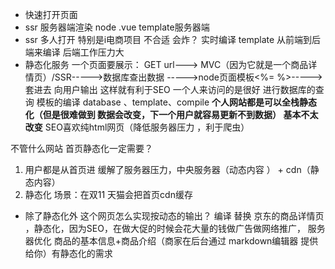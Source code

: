 - 快速打开页面
- ssr 服务器端渲染 node .vue template服务器端 
- ssr 多人打开 特别是i电商项目 不合适 会炸？ 实时编译
template 从前端到后端来编译  后端工作压力大 
- 静态化服务
一个页面要展示： GET url---> MVC（因为它就是一个商品详情页）/SSR----->数据库查出数据
----->node页面模板<%= %>----->套进去  向用户输出  这样就有利于SEO
一个人来访问的是很好 进行数据库的查询 模板的编译 database 、template、compile
**个人网站都是可以全栈静态化（但是很难做到 数据会改变，下一个用户就容易更新不到数据） 基本不太改变**
SEO喜欢纯html网页（降低服务器压力 ，利于爬虫）

不管什么网站 首页静态化一定需要？
1. 用户都是从首页进 缓解了服务器压力，中央服务器（动态内容 ） + cdn（静态内容）
2. 静态化 场景：在双11 天猫会把首页cdn缓存

- 除了静态化外 这个网页怎么实现按动态的输出？
编译 替换
    京东的商品详情页 ，静态化，因为SEO，在做大促的时候会花大量的钱做广告做网络推广，
    服务器优化
    商品的基本信息+商品介绍（商家在后台通过 markdown编辑器 提供给你）有静态化的需求